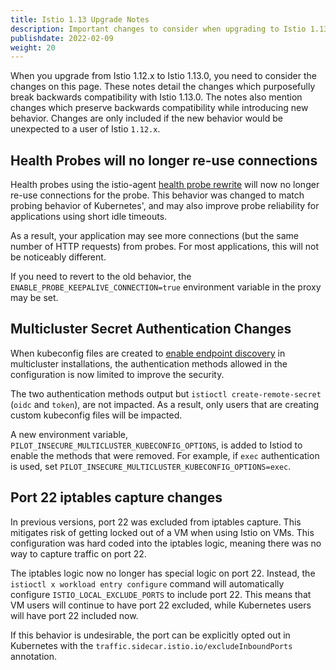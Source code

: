 ```yaml
---
title: Istio 1.13 Upgrade Notes
description: Important changes to consider when upgrading to Istio 1.13.0.
publishdate: 2022-02-09
weight: 20
---
```


When you upgrade from Istio 1.12.x to Istio 1.13.0, you need to consider the changes on this page.
These notes detail the changes which purposefully break backwards compatibility with Istio 1.13.0.
The notes also mention changes which preserve backwards compatibility while introducing new behavior.
Changes are only included if the new behavior would be unexpected to a user of Istio `1.12.x`.

## Health Probes will no longer re-use connections

Health probes using the istio-agent [health probe rewrite](https://istio.io/latest/docs/ops/configuration/mesh/app-health-check/) will
now no longer re-use connections for the probe. This behavior was changed to match probing behavior of Kubernetes',
and may also improve probe reliability for applications using short idle timeouts.

As a result, your application may see more connections (but the same number of HTTP requests) from probes.
For most applications, this will not be noticeably different.

If you need to revert to the old behavior, the `ENABLE_PROBE_KEEPALIVE_CONNECTION=true` environment variable in the proxy may be set.

## Multicluster Secret Authentication Changes

When kubeconfig files are created to [enable endpoint discovery](https://istio.io/latest/docs/setup/install/multicluster/multi-primary/#enable-endpoint-discovery)
in multicluster installations, the authentication methods allowed in the configuration is now limited to improve the security.

The two authentication methods output but `istioctl create-remote-secret` (`oidc` and `token`), are not impacted.
As a result, only users that are creating custom kubeconfig files will be impacted.

A new environment variable, `PILOT_INSECURE_MULTICLUSTER_KUBECONFIG_OPTIONS`, is added to Istiod to enable the methods that were removed.
For example, if `exec` authentication is used, set `PILOT_INSECURE_MULTICLUSTER_KUBECONFIG_OPTIONS=exec`.

## Port 22 iptables capture changes

In previous versions, port 22 was excluded from iptables capture. This mitigates risk of getting locked out of a VM
when using Istio on VMs. This configuration was hard coded into the iptables logic, meaning there was no way to
capture traffic on port 22.

The iptables logic now no longer has special logic on port 22. Instead, the `istioctl x workload entry configure`
command will automatically configure `ISTIO_LOCAL_EXCLUDE_PORTS` to include port 22. This means that VM users will
continue to have port 22 excluded, while Kubernetes users will have port 22 included now.

If this behavior is undesirable, the port can be explicitly opted out in Kubernetes with the `traffic.sidecar.istio.io/excludeInboundPorts` annotation.

